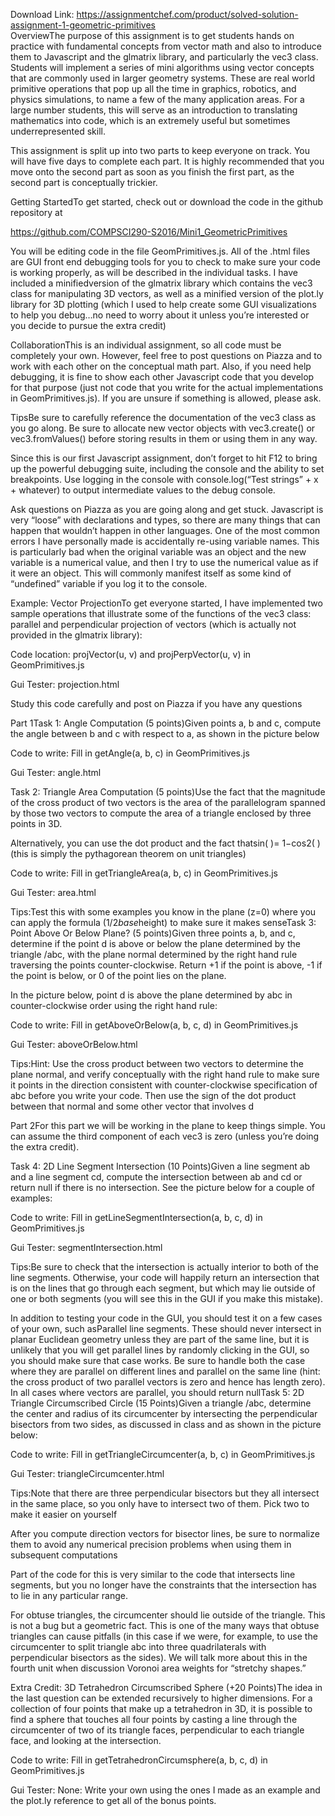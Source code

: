 Download Link: https://assignmentchef.com/product/solved-solution-assignment-1-geometric-primitives
<br>
OverviewThe purpose of this assignment is to get students hands on practice with fundamental concepts from vector math and also to introduce them to Javascript and the glmatrix library, and particularly the vec3 class. Students will implement a series of mini algorithms using vector concepts that are commonly used in larger geometry systems. These are real world primitive operations that pop up all the time in graphics, robotics, and physics simulations, to name a few of the many application areas. For a large number students, this will serve as an introduction to translating mathematics into code, which is an extremely useful but sometimes underrepresented skill.

This assignment is split up into two parts to keep everyone on track. You will have five days to complete each part. It is highly recommended that you move onto the second part as soon as you finish the first part, as the second part is conceptually trickier.

Getting StartedTo get started, check out or download the code in the github repository at

https://github.com/COMPSCI290-S2016/Mini1_GeometricPrimitives

You will be editing code in the file GeomPrimitives.js. All of the .html files are GUI front end debugging tools for you to check to make sure your code is working properly, as will be described in the individual tasks. I have included a minifiedversion of the glmatrix library which contains the vec3 class for manipulating 3D vectors, as well as a minified version of the plot.ly library for 3D plotting (which I used to help create some GUI visualizations to help you debug…no need to worry about it unless you’re interested or you decide to pursue the extra credit)

CollaborationThis is an individual assignment, so all code must be completely your own. However, feel free to post questions on Piazza and to work with each other on the conceptual math part. Also, if you need help debugging, it is fine to show each other Javascript code that you develop for that purpose (just not code that you write for the actual implementations in GeomPrimitives.js). If you are unsure if something is allowed, please ask.

TipsBe sure to carefully reference the documentation of the vec3 class as you go along. Be sure to allocate new vector objects with vec3.create() or vec3.fromValues() before storing results in them or using them in any way.

Since this is our first Javascript assignment, don’t forget to hit F12 to bring up the powerful debugging suite, including the console and the ability to set breakpoints. Use logging in the console with console.log(“Test strings” + x + whatever) to output intermediate values to the debug console.

Ask questions on Piazza as you are going along and get stuck. Javascript is very “loose” with declarations and types, so there are many things that can happen that wouldn’t happen in other languages. One of the most common errors I have personally made is accidentally re-using variable names. This is particularly bad when the original variable was an object and the new variable is a numerical value, and then I try to use the numerical value as if it were an object. This will commonly manifest itself as some kind of “undefined” variable if you log it to the console.

Example: Vector ProjectionTo get everyone started, I have implemented two sample operations that illustrate some of the functions of the vec3 class: parallel and perpendicular projection of vectors (which is actually not provided in the glmatrix library):

Code location: projVector(u, v) and projPerpVector(u, v) in GeomPrimitives.js

Gui Tester: projection.html

Study this code carefully and post on Piazza if you have any questions

Part 1Task 1: Angle Computation (5 points)Given points a, b and c, compute the angle between b and c with respect to a, as shown in the picture below

Code to write: Fill in getAngle(a, b, c) in GeomPrimitives.js

Gui Tester: angle.html

Task 2: Triangle Area Computation (5 points)Use the fact that the magnitude of the cross product of two vectors is the area of the parallelogram spanned by those two vectors to compute the area of a triangle enclosed by three points in 3D.

Alternatively, you can use the dot product and the fact thatsin( )= 1−cos2( )(this is simply the pythagorean theorem on unit triangles)

Code to write: Fill in getTriangleArea(a, b, c) in GeomPrimitives.js

Gui Tester: area.html

Tips:Test this with some examples you know in the plane (z=0) where you can apply the formula (1/2*base*height) to make sure it makes senseTask 3: Point Above Or Below Plane? (5 points)Given three points a, b, and c, determine if the point d is above or below the plane determined by the triangle /abc, with the plane normal determined by the right hand rule traversing the points counter-clockwise. Return +1 if the point is above, -1 if the point is below, or 0 of the point lies on the plane.

In the picture below, point d is above the plane determined by abc in counter-clockwise order using the right hand rule:

Code to write: Fill in getAboveOrBelow(a, b, c, d) in GeomPrimitives.js

Gui Tester: aboveOrBelow.html

Tips:Hint: Use the cross product between two vectors to determine the plane normal, and verify conceptually with the right hand rule to make sure it points in the direction consistent with counter-clockwise specification of abc before you write your code. Then use the sign of the dot product between that normal and some other vector that involves d

Part 2For this part we will be working in the plane to keep things simple. You can assume the third component of each vec3 is zero (unless you’re doing the extra credit).

Task 4: 2D Line Segment Intersection (10 Points)Given a line segment ab and a line segment cd, compute the intersection between ab and cd or return null if there is no intersection. See the picture below for a couple of examples:

Code to write: Fill in getLineSegmentIntersection(a, b, c, d) in GeomPrimitives.js

Gui Tester: segmentIntersection.html

Tips:Be sure to check that the intersection is actually interior to both of the line segments. Otherwise, your code will happily return an intersection that is on the lines that go through each segment, but which may lie outside of one or both segments (you will see this in the GUI if you make this mistake).

In addition to testing your code in the GUI, you should test it on a few cases of your own, such asParallel line segments. These should never intersect in planar Euclidean geometry unless they are part of the same line, but it is unlikely that you will get parallel lines by randomly clicking in the GUI, so you should make sure that case works. Be sure to handle both the case where they are parallel on different lines and parallel on the same line (hint: the cross product of two parallel vectors is zero and hence has length zero). In all cases where vectors are parallel, you should return nullTask 5: 2D Triangle Circumscribed Circle (15 Points)Given a triangle /abc, determine the center and radius of its circumcenter by intersecting the perpendicular bisectors from two sides, as discussed in class and as shown in the picture below:

Code to write: Fill in getTriangleCircumcenter(a, b, c) in GeomPrimitives.js

Gui Tester: triangleCircumcenter.html

Tips:Note that there are three perpendicular bisectors but they all intersect in the same place, so you only have to intersect two of them. Pick two to make it easier on yourself

After you compute direction vectors for bisector lines, be sure to normalize them to avoid any numerical precision problems when using them in subsequent computations

Part of the code for this is very similar to the code that intersects line segments, but you no longer have the constraints that the intersection has to lie in any particular range.

For obtuse triangles, the circumcenter should lie outside of the triangle. This is not a bug but a geometric fact. This is one of the many ways that obtuse triangles can cause pitfalls (in this case if we were, for example, to use the circumcenter to split triangle abc into three quadrilaterals with perpendicular bisectors as the sides). We will talk more about this in the fourth unit when discussion Voronoi area weights for “stretchy shapes.”

Extra Credit: 3D Tetrahedron Circumscribed Sphere (+20 Points)The idea in the last question can be extended recursively to higher dimensions. For a collection of four points that make up a tetrahedron in 3D, it is possible to find a sphere that touches all four points by casting a line through the circumcenter of two of its triangle faces, perpendicular to each triangle face, and looking at the intersection.

Code to write: Fill in getTetrahedronCircumsphere(a, b, c, d) in GeomPrimitives.js

Gui Tester: None: Write your own using the ones I made as an example and the plot.ly reference to get all of the bonus points.


